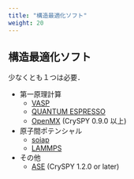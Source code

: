 ```yaml
---
title: "構造最適化ソフト"
weight: 20
---
```


## 構造最適化ソフト

少なくとも１つは必要．

+ 第一原理計算
  - [VASP](https://www.vasp.at)<i class="fas fa-external-link-alt"></i>
  - [QUANTUM ESPRESSO](http://www.quantum-espresso.org)<i class="fas fa-external-link-alt"></i>
  - [OpenMX](http://www.openmx-square.org/)<i class="fas fa-external-link-alt"></i> (CrySPY 0.9.0 以上)
+ 原子間ポテンシャル
  - [soiap](https://github.com/nbsato/soiap)<i class="fas fa-external-link-alt"></i>
  - [LAMMPS](http://lammps.sandia.gov)<i class="fas fa-external-link-alt"></i>
+ その他
  - [ASE](https://wiki.fysik.dtu.dk/ase/)<i class="fas fa-external-link-alt"></i> (CrySPY 1.2.0 or later)